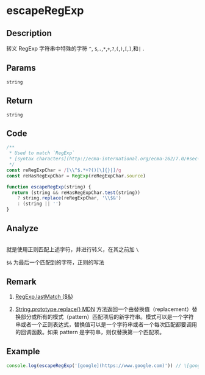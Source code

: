 # escapeRegExp

## Description
转义 RegExp 字符串中特殊的字符 `^`, `$`,`.`,`*`,`+`,`?`,`(`,`)`,`[`,`]`,和`|` .

## Params
`string`
## Return
`string`

## Code
```js
/**
 * Used to match `RegExp`
 * [syntax characters](http://ecma-international.org/ecma-262/7.0/#sec-patterns).
 */
const reRegExpChar = /[\\^$.*+?()[\]{}|]/g
const reHasRegExpChar = RegExp(reRegExpChar.source)

function escapeRegExp(string) {
  return (string && reHasRegExpChar.test(string))
    ? string.replace(reRegExpChar, '\\$&')
    : (string || '')
}
```
## Analyze
<img  :src="$withBase('/assets/escapeRegExp.svg')" />

就是使用正则匹配上述字符，并进行转义，在其之前加 `\`

`$&` 为最后一个匹配到的字符，正则的写法
## Remark
1. [RegExp.lastMatch ($&)](https://developer.mozilla.org/zh-CN/docs/Web/JavaScript/Reference/Global_Objects/RegExp/lastMatch)

2. [String.prototype.replace() MDN](https://developer.mozilla.org/zh-CN/docs/Web/JavaScript/Reference/Global_Objects/String/replace) 方法返回一个由替换值（replacement）替换部分或所有的模式（pattern）匹配项后的新字符串。模式可以是一个字符串或者一个正则表达式，替换值可以是一个字符串或者一个每次匹配都要调用的回调函数。如果 pattern 是字符串，则仅替换第一个匹配项。

## Example
```js
console.log(escapeRegExp('[google](https://www.google.com)')) // \[google\]\(https://www\.google\.com\)
```

